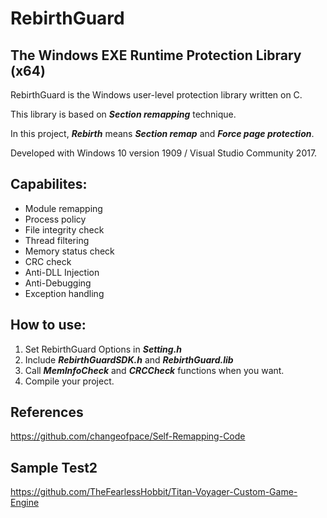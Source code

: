 # RebirthGuard

## The Windows EXE Runtime Protection Library (x64)


RebirthGuard is the Windows user-level protection library written on C.

This library is based on *__Section remapping__* technique.

In this project, *__Rebirth__* means *__Section remap__* and *__Force page protection__*.

Developed with Windows 10 version 1909 / Visual Studio Community 2017.


## Capabilites:
* Module remapping
* Process policy
* File integrity check
* Thread filtering
* Memory status check
* CRC check
* Anti-DLL Injection
* Anti-Debugging
* Exception handling


## How to use:
1. Set RebirthGuard Options in *__Setting.h__*
2. Include *__RebirthGuardSDK.h__* and *__RebirthGuard.lib__*
3. Call *__MemInfoCheck__* and *__CRCCheck__* functions when you want.
4. Compile your project.


## References
https://github.com/changeofpace/Self-Remapping-Code

## Sample Test2
https://github.com/TheFearlessHobbit/Titan-Voyager-Custom-Game-Engine
